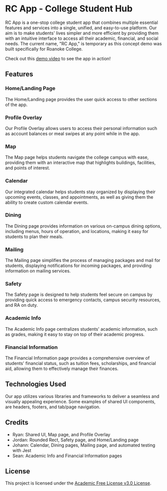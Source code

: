 # RC App - College Student Hub

RC App is a one-stop college student app that combines multiple essential features and services into a single, unified, and easy-to-use platform. Our aim is to make students' lives simpler and more efficient by providing them with an intuitive interface to access all their academic, financial, and social needs. The current name, "RC App," is temporary as this concept demo was built specifically for Roanoke College.

Check out this [demo video](https://youtu.be/HRClvWbHo8g) to see the app in action!

## Features

### Home/Landing Page
The Home/Landing page provides the user quick access to other sections of the app.

### Profile Overlay
Our Profile Overlay allows users to access their personal information such as account balances or meal swipes at any point while in the app.

### Map
The Map page helps students navigate the college campus with ease, providing them with an interactive map that highlights buildings, facilities, and points of interest.

### Calendar
Our integrated calendar helps students stay organized by displaying their upcoming events, classes, and appointments, as well as giving them the ability to create custom calendar events.

### Dining
The Dining page provides information on various on-campus dining options, including menus, hours of operation, and locations, making it easy for students to plan their meals.

### Mailing
The Mailing page simplifies the process of managing packages and mail for students, displaying notifications for incoming packages, and providing information on mailing services.

### Safety
The Safety page is designed to help students feel secure on campus by providing quick access to emergency contacts, campus security resources, and RA on duty.

### Academic Info
The Academic Info page centralizes students' academic information, such as grades, making it easy to stay on top of their academic progress.

### Financial Information
The Financial Information page provides a comprehensive overview of students' financial status, such as tuition fees, scholarships, and financial aid, allowing them to effectively manage their finances.

## Technologies Used
Our app utilizes various libraries and frameworks to deliver a seamless and visually appealing experience. Some examples of shared UI components, are headers, footers, and tab/page navigation.

## Credits
- Ryan: Shared UI, Map page, and Profile Overlay
- Jordan: Rounded Rect, Safety page, and Home/Landing page
- Johann: Calendar, Dining pages, Mailing page, and automated testing with Jest
- Sean: Academic Info and Financial Information pages

## License
This project is licensed under the [Academic Free License v3.0 License](LICENSE).
